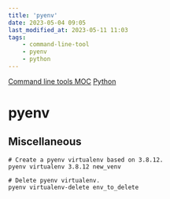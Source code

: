 ```yaml
---
title: 'pyenv'
date: 2023-05-04 09:05
last_modified_at: 2023-05-11 11:03
tags:
    - command-line-tool
    - pyenv
    - python
---
```


[Command line tools MOC](Command%20line%20tools%20MOC.md)
[Python](Python.md)

# pyenv

## Miscellaneous

```shell
# Create a pyenv virtualenv based on 3.8.12.
pyenv virtualenv 3.8.12 new_venv

# Delete pyenv virtualenv.
pyenv virtualenv-delete env_to_delete
```
